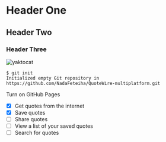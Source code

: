 # Header One
## Header Two
### Header Three

![yaktocat](https://github.com/NadaFeteiha/skills-communicate-using-markdown/assets/34461597/7f27baa8-f4b1-4120-9caf-586a20fcad20)


```
$ git init
Initialized empty Git repository in https://github.com/NadaFeteiha/QuoteWire-multiplatform.git 
```

Turn on GitHub Pages
- [X]  Get quotes from the internet
- [X] Save quotes
- [ ]  Share quotes
- [ ]  View a list of your saved quotes
- [ ]  Search for quotes
